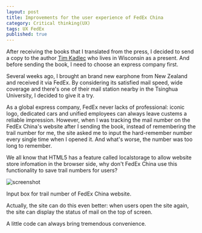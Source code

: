 ```yaml
---
layout: post
title: Improvements for the user experience of FedEx China
category: Critical thinking(UX)
tags: UX FedEx
published: true
---
```

After receiving the books that I translated from the press, I decided to send a copy to the author [Tim Kadlec](https://twitter.com/tkadlec) who lives in Wisconsin as a present. And before sending the book, I need to choose an express company first.

Several weeks ago, I brought an brand new earphone from New Zealand and received it via FedEx. By considering its satisfied mail speed, wide coverage and there's one of their mail station nearby in the Tsinghua University, I decided to give it a try.

As a global express company, FedEx never lacks of professional: iconic logo, dedicated cars and unified employees can always leave custems a reliable impression. However, when I was tracking the mail number on the FedEx China's website after I sending the book, instead of remembering the trail number for me, the site asked me to input the hard-remember number every single time when I opened it. And what's worse, the number was too long to remember.

We all know that HTML5 has a feature called localstorage to allow website store infomation in the browser side, why don't FedEx China use this functionality to save trail numbers for users?

<div class="legend-wrapper">
    <img src="/image/blog/2013-03-24.png" alt="screenshot">
    <div class="legend">
        <p>Input box for trail number of FedEx China website.</p>
    </div>
</div>

Actually, the site can do this even better: when users open the site again, the site can display the status of mail on the top of screen.

A little code can always bring tremendous convenience.